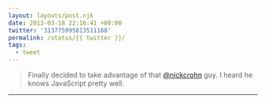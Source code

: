 ```yaml
---
layout: layouts/post.njk
date: 2013-03-18 22:16:41 +00:00
twitter: '313775995813511168'
permalink: /status/{{ twitter }}/
tags: 
  - tweet
---
```


> Finally decided to take advantage of that [@nickcrohn](https://twitter.com/nickcrohn) guy. I heard he knows JavaScript pretty well.

---
